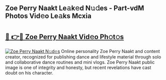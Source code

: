 ## Zoe Perry Naakt Le𝚊k𝚎d N𝚞𝚍es - Part-vdM Photos Vid𝚎o Le𝚊ks Mcxia

# <h2><a href="http://fb9upmq.evod.top/?m=Zoe+Perry+Naakt">🔗 👉🔴 Zoe Perry Naakt Vid𝚎o Ph𝚘t𝚘s</a></h2>

[![Zoe Perry Naakt N𝚞d𝚎s](https://i.imgur.com/8V9OHl7.gif)](http://fb9upmq.evod.top/?m=Zoe+Perry+Naakt)
Online personality Zoe Perry Naakt and content creator, recognized for publishing dance and lifestyle material through solo and collaborative dance routines and mini vlogs. Zoe Perry Naakt public image is one of integrity and honesty, but recent revelations have cast doubt on his character. 

